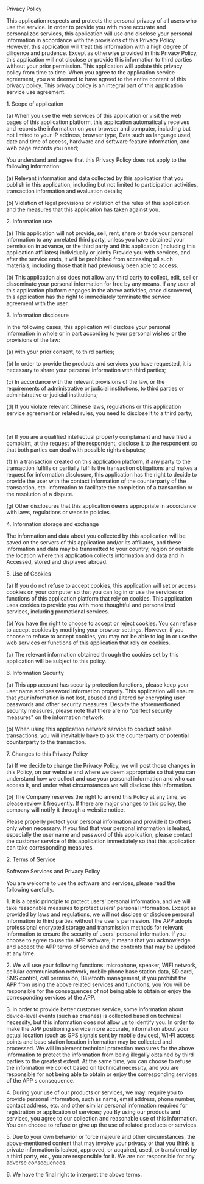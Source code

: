 <p>Privacy Policy</p>

<p>This application respects and protects the personal privacy of all users who use the service. In order to provide you with more accurate and personalized services, this application will use and disclose your personal information in accordance with the provisions of this Privacy Policy. However, this application will treat this information with a high degree of diligence and prudence. Except as otherwise provided in this Privacy Policy, this application will not disclose or provide this information to third parties without your prior permission. This application will update this privacy policy from time to time. When you agree to the application service agreement, you are deemed to have agreed to the entire content of this privacy policy. This privacy policy is an integral part of this application service use agreement.</p>

<p>1. Scope of application</p>

<p>(a) When you use the web services of this application or visit the web pages of this application platform, this application automatically receives and records the information on your browser and computer, including but not limited to your IP address, browser type, Data such as language used, date and time of access, hardware and software feature information, and web page records you need;</p>

<p>You understand and agree that this Privacy Policy does not apply to the following information:</p>

<p>(a) Relevant information and data collected by this application that you publish in this application, including but not limited to participation activities, transaction information and evaluation details;</p>

<p>(b) Violation of legal provisions or violation of the rules of this application and the measures that this application has taken against you.</p>

<p>2. Information use</p>

<p>(a) This application will not provide, sell, rent, share or trade your personal information to any unrelated third party, unless you have obtained your permission in advance, or the third party and this application (including this application affiliates) individually or jointly Provide you with services, and after the service ends, it will be prohibited from accessing all such materials, including those that it had previously been able to access.</p>

<p>(b) This application also does not allow any third party to collect, edit, sell or disseminate your personal information for free by any means. If any user of this application platform engages in the above activities, once discovered, this application has the right to immediately terminate the service agreement with the user.</p>

<p>3. Information disclosure</p>

<p>In the following cases, this application will disclose your personal information in whole or in part according to your personal wishes or the provisions of the law:</p>

<p>(a) with your prior consent, to third parties;</p>

<p>(b) In order to provide the products and services you have requested, it is necessary to share your personal information with third parties;</p>

<p>(c) In accordance with the relevant provisions of the law, or the requirements of administrative or judicial institutions, to third parties or administrative or judicial institutions;</p>

<p>(d) If you violate relevant Chinese laws, regulations or this application service agreement or related rules, you need to disclose it to a third party;</p>

<p>&nbsp;</p>

<p>(e) If you are a qualified intellectual property complainant and have filed a complaint, at the request of the respondent, disclose it to the respondent so that both parties can deal with possible rights disputes;</p>

<p>(f) In a transaction created on this application platform, if any party to the transaction fulfills or partially fulfills the transaction obligations and makes a request for information disclosure, this application has the right to decide to provide the user with the contact information of the counterparty of the transaction, etc. information to facilitate the completion of a transaction or the resolution of a dispute.</p>

<p>(g) Other disclosures that this application deems appropriate in accordance with laws, regulations or website policies.</p>

<p>4. Information storage and exchange</p>

<p>The information and data about you collected by this application will be saved on the servers of this application and/or its affiliates, and these information and data may be transmitted to your country, region or outside the location where this application collects information and data and in Accessed, stored and displayed abroad.</p>

<p>5. Use of Cookies</p>

<p>(a) If you do not refuse to accept cookies, this application will set or access cookies on your computer so that you can log in or use the services or functions of this application platform that rely on cookies. This application uses cookies to provide you with more thoughtful and personalized services, including promotional services.</p>

<p>(b) You have the right to choose to accept or reject cookies. You can refuse to accept cookies by modifying your browser settings. However, if you choose to refuse to accept cookies, you may not be able to log in or use the web services or functions of this application that rely on cookies.</p>

<p>(c) The relevant information obtained through the cookies set by this application will be subject to this policy.</p>

<p>6. Information Security</p>

<p>(a) This app account has security protection functions, please keep your user name and password information properly. This application will ensure that your information is not lost, abused and altered by encrypting user passwords and other security measures. Despite the aforementioned security measures, please note that there are no &quot;perfect security measures&quot; on the information network.</p>

<p>(b) When using this application network service to conduct online transactions, you will inevitably have to ask the counterparty or potential counterparty to the transaction.</p>

<p>7. Changes to this Privacy Policy</p>

<p>(a) If we decide to change the Privacy Policy, we will post those changes in this Policy, on our website and where we deem appropriate so that you can understand how we collect and use your personal information and who can access it, and under what circumstances we will disclose this information.</p>

<p>(b) The Company reserves the right to amend this Policy at any time, so please review it frequently. If there are major changes to this policy, the company will notify it through a website notice.</p>

<p>Please properly protect your personal information and provide it to others only when necessary. If you find that your personal information is leaked, especially the user name and password of this application, please contact the customer service of this application immediately so that this application can take corresponding measures.</p>

<p>2. Terms of Service</p>

<p>Software Services and Privacy Policy</p>

<p>You are welcome to use the software and services, please read the following carefully.</p>

<p>1. It is a basic principle to protect users&#39; personal information, and we will take reasonable measures to protect users&#39; personal information. Except as provided by laws and regulations, we will not disclose or disclose personal information to third parties without the user&#39;s permission. The APP adopts professional encrypted storage and transmission methods for relevant information to ensure the security of users&#39; personal information. If you choose to agree to use the APP software, it means that you acknowledge and accept the APP terms of service and the contents that may be updated at any time.</p>

<p>2. We will use your following functions: microphone, speaker, WIFI network, cellular communication network, mobile phone base station data, SD card, SMS control, call permission, Bluetooth management, if you prohibit the APP from using the above related services and functions, you You will be responsible for the consequences of not being able to obtain or enjoy the corresponding services of the APP.</p>

<p>3. In order to provide better customer service, some information about device-level events (such as crashes) is collected based on technical necessity, but this information does not allow us to identify you. In order to make the APP positioning service more accurate, information about your actual location (such as GPS signals sent by mobile devices), WI-FI access points and base station location information may be collected and processed. We will implement technical protection measures for the above information to protect the information from being illegally obtained by third parties to the greatest extent. At the same time, you can choose to refuse the information we collect based on technical necessity, and you are responsible for not being able to obtain or enjoy the corresponding services of the APP s consequence.</p>

<p>4. During your use of our products or services, we may: require you to provide personal information, such as name, email address, phone number, contact address, etc. and other similar personal information required for registration or application of services; you By using our products and services, you agree to our collection and reasonable use of this information. You can choose to refuse or give up the use of related products or services.</p>

<p>5. Due to your own behavior or force majeure and other circumstances, the above-mentioned content that may involve your privacy or that you think is private information is leaked, approved, or acquired, used, or transferred by a third party, etc., you are responsible for it. We are not responsible for any adverse consequences.</p>

<p>6. We have the final right to interpret the above terms.</p>    </body></html>    
